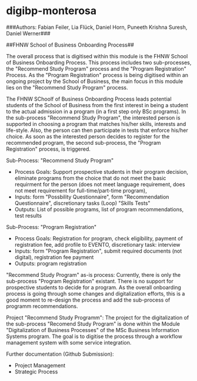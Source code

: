 ﻿# digibp-monterosa
###Authors: Fabian Feiler, Lia Flück, Daniel Horn, Puneeth Krishna Suresh, Daniel Werner###

##FHNW School of Business Onboarding Process##


The overall process that is digitised within this module is the FHNW School of Business Onboarding Process. This process includes two sub-processes, the "Recommend Study Program" process and the "Program Registration" Process. As the "Program Registration" process is being digitised within an ongoing project by the School of Business, the main focus in this module lies on the "Recommend Study Program" process.

The FHNW SChoolf of Business Onboarding Process leads potential students of the School of Business from the first interest in being a student to the actual admission in a program (in a first step only BSc programs). In the sub-process "Recommend Study Program", the interested person is supported in choosing a program that matches his/her skills, interests and life-style. Also, the person can then participate in tests that enforce his/her choice. As soon as the interested person decides to register for the recommended program, the second sub-process, the "Program Registration" process, is triggered. 

Sub-Process: "Recommend Study Program"
- Process Goals: Support prospective students in their program decision, eliminate programs from the choice that do not meet the basic requirment for the person (does not meet language requirement, does not meet requirement for full-time/part-time program), 
- Inputs: form "Possbility Questionnaire", form "Recommendation Questionnaire", discretionary tasks (Loop) "Skills Tests"
- Outputs: List of possible programs, list of program recommendations, test results

Sub-Process: "Program Registration"
- Process Goals: Registration for program, check eligibility, payment of registration fee, add profile to EVENTO, discretionary task: interview
- Inputs: form "Program Registration", submit required documents (not digital), registration fee payment
- Outputs: program registration


"Recommend Study Program" as-is process:
Currently, there is only the sub-process "Program Registration" existant. There is no support for prospective students to decide for a program. As the overall onboarding process is going through some changes and digitalization efforts, this is a good moment to re-design the process and add the sub-process of programm recommendations. 


Project "Recommend Study Programm":
The project for the digitalization of the sub-process "Recomend Study Program" is done within the Module "Digitalization of Business Processes" of the MSc Business Information Systems program. The goal is to digitise the process through a workflow management system with some service integration.

Further documentation (Github Submission):
- Project Management
- Strategic Process
